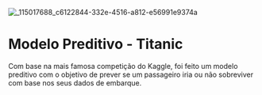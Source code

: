 ![_115017688_c6122844-332e-4516-a812-e56991e9374a](https://user-images.githubusercontent.com/91103250/195934400-d0edfd0d-2f3c-4d42-ac38-3bad2756a194.jpg)
# Modelo Preditivo - Titanic

Com base na mais famosa competição do Kaggle, foi feito um modelo preditivo com o objetivo de prever se um passageiro iria ou não sobreviver com base nos seus dados de embarque.
